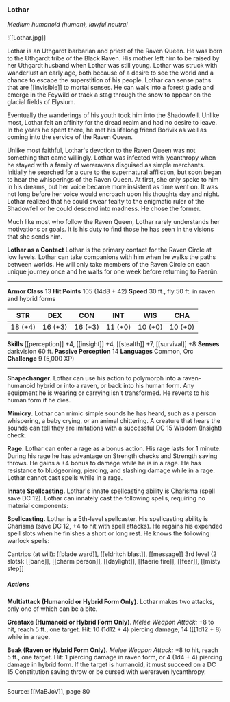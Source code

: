 ### Lothar
_Medium humanoid (human), lawful neutral_

![[Lothar.jpg]]

Lothar is an Uthgardt barbarian and priest of the Raven Queen. He was born to the Uthgardt tribe of the Black Raven. His mother left him to be raised by her Uthgardt husband when Lothar was still young. Lothar was struck with wanderlust an early age, both because of a desire to see the world and a chance to escape the superstition of his people. Lothar can sense paths that are [[invisible]] to mortal senses. He can walk into a forest glade and emerge in the Feywild or track a stag through the snow to appear on the glacial fields of Elysium.

Eventually the wanderings of his youth took him into the Shadowfell. Unlike most, Lothar felt an affinity for the dread realm and had no desire to leave. In the years he spent there, he met his lifelong friend Borivik as well as coming into the service of the Raven Queen.

Unlike most faithful, Lothar's devotion to the Raven Queen was not something that came willingly. Lothar was infected with lycanthropy when he stayed with a family of wereravens disguised as simple merchants. Initially he searched for a cure to the supernatural affliction, but soon began to hear the whisperings of the Raven Queen. At first, she only spoke to him in his dreams, but her voice became more insistent as time went on. It was not long before her voice would encroach upon his thoughts day and night. Lothar realized that he could swear fealty to the enigmatic ruler of the Shadowfell or he could descend into madness. He chose the former.

Much like most who follow the Raven Queen, Lothar rarely understands her motivations or goals. It is his duty to find those he has seen in the visions that she sends him.

**Lothar as a Contact** Lothar is the primary contact for the Raven Circle at low levels. Lothar can take companions with him when he walks the paths between worlds. He will only take members of the Raven Circle on each unique journey once and he waits for one week before returning to Faerûn.






---

**Armor Class** 13
**Hit Points** 105 (14d8 + 42)
**Speed** 30 ft., fly 50 ft. in raven and hybrid forms

| STR     | DEX     | CON     | INT     | WIS     | CHA     |
|---------|---------|---------|---------|---------|---------|
| 18 (+4) | 16 (+3) | 16 (+3) | 11 (+0) | 10 (+0) | 10 (+0) |

**Skills** [[perception]] +4, [[insight]] +4, [[stealth]] +7, [[survival]] +8
**Senses** darkvision 60 ft.
**Passive Perception** 14
**Languages** Common, Orc
**Challenge** 9 (5,000 XP)

---

**Shapechanger**. Lothar can use his action to polymorph into a raven-humanoid hybrid or into a raven, or back into his human form. Any equipment he is wearing or carrying isn't transformed. He reverts to his human form if he dies.

**Mimicry**. Lothar can mimic simple sounds he has heard, such as a person whispering, a baby crying, or an animal chittering. A creature that hears the sounds can tell they are imitations with a successful DC 15 Wisdom (Insight) check.

**Rage**. Lothar can enter a rage as a bonus action. His rage lasts for 1 minute. During his rage he has advantage on Strength checks and Strength saving throws. He gains a +4 bonus to damage while he is in a rage. He has resistance to bludgeoning, piercing, and slashing damage while in a rage. Lothar cannot cast spells while in a rage.

**Innate Spellcasting.** Lothar's innate spellcasting ability is Charisma (spell save DC 12). Lothar can innately cast the following spells, requiring no material components:

**Spellcasting.** Lothar is a 5th-level spellcaster. His spellcasting ability is Charisma (save DC 12, +4 to hit with spell attacks). He regains his expended spell slots when he finishes a short or long rest. He knows the following warlock spells:

Cantrips (at will): [[blade ward]], [[eldritch blast]], [[message]]
3rd level (2 slots): [[bane]], [[charm person]], [[daylight]], [[faerie fire]], [[fear]], [[misty step]]

##### Actions
**Multiattack (Humanoid or Hybrid Form Only)**. Lothar makes two attacks, only one of which can be a bite.

**Greataxe (Humanoid or Hybrid Form Only)**. _Melee Weapon Attack:_ +8 to hit, reach 5 ft., one target. Hit: 10 (1d12 + 4) piercing damage, 14 ([[1d12 + 8) while in a rage.

**Beak (Raven or Hybrid Form Only)**. _Melee Weapon Attack:_ +8 to hit, reach 5 ft., one target. Hit: 1 piercing damage in raven form, or 4 (1d4 + 4) piercing damage in hybrid form. If the target is humanoid, it must succeed on a DC 15 Constitution saving throw or be cursed with wereraven lycanthropy.


---

Source: [[MaBJoV]], page 80